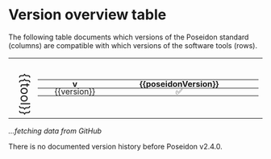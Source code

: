 # Version overview table

The following table documents which versions of the Poseidon standard (columns) are compatible with which versions of the software tools (rows).

<script>
  Vue.createApp({
    data () {
     return {
        versionTableRows: null,
        tools: ["trident", "xerxes", "qjanno", "janno"],
        poseidonVersions: null,
        versionsPerTool: null
      }
    },
    async mounted () {
      const response = await fetch(
        "https://raw.githubusercontent.com/poseidon-framework/poseidon-framework.github.io/master/version_table_figure/version_table.tsv"
      );
      const versionTableTSVData = await response.text();
      this.versionTableRows = this.parseTSV(versionTableTSVData);
      this.poseidonVersions = this.versionTableRows.map((row) => row.poseidonVersion).filter(this.unique).sort()
      this.versionsPerTool = this.tools.map((tool) => this.getVersions(tool, this.versionTableRows))
    },
    methods: {
      parseTSV(csvData) {
        const lines = csvData.split("\n");
        const headers = lines[0].split("\t");
        const rows = [];
        for (let i = 1; i < lines.length; i++) {
          const values = lines[i].split("\t");
          if (values.length !== headers.length) continue;
          const row = {};
          for (let j = 0; j < headers.length; j++) {
            row[headers[j]] = values[j];
          }
          rows.push(row);
        }
        return rows;
      },
      unique(value, index, array) {
        return array.indexOf(value) === index;
      },
      getVersions(tool, versionTableRows) {
        return(
          versionTableRows
            .filter((row) => row.tool == tool)
            .map((row) => row.version)
            .filter(this.unique)
            // https://stackoverflow.com/questions/40201533/sort-version-dotted-number-strings-in-javascript
            .map( a => a.split('.').map( n => +n+1000000 ).join('.') )
            .sort((a,b) => b-a)
            .map( a => a.split('.').map( n => +n-1000000 ).join('.') )
        )
      },
      exists(versionTableRows,t,v,pV) {
        var fittingRows = versionTableRows.filter((row) => row.tool == t && row.version == v && row.poseidonVersion == pV);
        return fittingRows.length > 0;
      }
    }
  }).mount('#versionFileViewer');
</script>

<div id="versionFileViewer">

  <div v-if="versionTableRows">
    <table class="table-default">
      <tbody>
      <tr v-for="tool in tools" style="background: none;">
        <td style="vertical-align: top; text-align: left; padding-top: 30px; writing-mode: vertical-rl; font-size: 25px;">
          {{tool}}
        </td>
        <td>
          <table class="table-default">
            <thead>
              <tr style="background: none;">
                <th>v</th>
                <th v-for="poseidonVersion in poseidonVersions">{{poseidonVersion}}<th>
              <tr>
            </thead>
            <tbody>
              <tr v-for="version in versionsPerTool[tools.findIndex((t) => t == tool)]">
                <td>{{version}}</td>
                <td v-for="poseidonVersion in poseidonVersions">
                  <div v-if="exists(versionTableRows,tool,version,poseidonVersion)">
                    ✅
                  </div>
                </td>
              </tr>
            </tbody>
          </table>
        </td>
      </tr>
      </tbody>
    </table>
  </div>
  
  <div v-else><i>...fetching data from GitHub</i></div>

</div>

<style>
  .table-default {
    width: 100%;
    display: table !important;
  }
  .table-default thead {
    width: 100%;
  } 
  .table-default tbody {
    width: 100%;
  } 
  .table-default tr {
    width: 100%;
    line-height: 8px !important;
  }
  .table-default th {
    text-align: center !important;
  }
  .table-default td {
    text-align: center;
  }
</style>

There is no documented version history before Poseidon v2.4.0.
